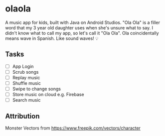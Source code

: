 # olaola
A music app for kids, built with Java on Android Studios. "Ola Ola" is a filler word that my 3 year old daughter uses when she's unsure what to say. I didn't know what to call my app, so let's call it "Ola Ola". Ola coincidentally means wave in Spanish. Like sound waves! 💡

## Tasks
- [ ] App Login 
- [ ] Scrub songs 
- [ ] Replay music
- [ ] Shuffle music 
- [ ] Swipe to change songs 
- [ ] Store music on cloud e.g. Firebase 
- [ ] Search music 

## Attribution
Monster Vectors from https://www.freepik.com/vectors/character 
